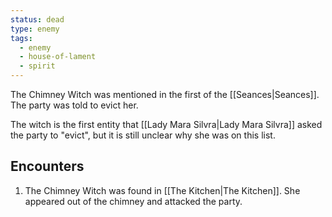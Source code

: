 ```yaml
---
status: dead
type: enemy
tags:
  - enemy
  - house-of-lament
  - spirit
---
```


The Chimney Witch was mentioned in the first of the [[Seances|Seances]]. The party was told to evict her.

The witch is the first entity that [[Lady Mara Silvra|Lady Mara Silvra]] asked the party to "evict", but it is still unclear why she was on this list.

## Encounters
1. The Chimney Witch was found in [[The Kitchen|The Kitchen]]. She appeared out of the chimney and attacked the party.
